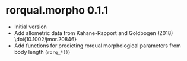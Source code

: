 # rorqual.morpho 0.1.1

* Initial version
* Add allometric data from Kahane-Rapport and Goldbogen (2018) \doi{10.1002/jmor.20846}
* Add functions for predicting rorqual morphological parameters from body length (`rorq_*()`)
